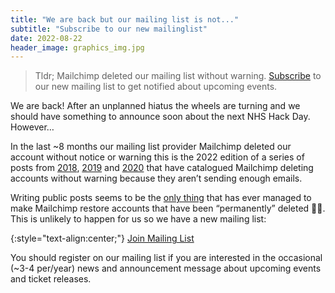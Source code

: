 ```yaml
---
title: "We are back but our mailing list is not..."
subtitle: "Subscribe to our new mailinglist"
date: 2022-08-22
header_image: graphics_img.jpg
---
```


> Tldr; Mailchimp deleted our mailing list without warning. [Subscribe](https://dashboard.mailerlite.com/forms/124997/63445041948918915/share) to our new mailing list to get notified about upcoming events.

We are back! After an unplanned hiatus the wheels are turning and we should have something to announce soon about the next NHS Hack Day. However…

In the last ~8 months our mailing list provider Mailchimp deleted our account without notice or warning this is the 2022 edition of a series of posts from [2018](https://blog.rongarret.info/2018/12/mailchimp-deleted-my-account-with-no.html), [2019](http://danielpuglisi.com/articles/2019/05/mailchimp-deleted-my-account-with-no-warning-or-notification-2019-edition) and [2020](https://www.nrmitchi.com/2020/12/mailchimp-deleted-my-account-with-no-warning-or-notification-2020-edition/) that have catalogued Mailchimp deleting accounts without warning because they aren’t sending enough emails.

Writing public posts seems to be the [only thing](https://blog.rongarret.info/2018/12/mailchimp-deleted-my-account-with-no.html) that has ever managed to make Mailchimp restore accounts that have been “permanently” deleted 🤞🏼. This is unlikely to happen for us so we have a new mailing list:

{:style="text-align:center;"}
<a href="https://dashboard.mailerlite.com/forms/124997/63445041948918915/share" class="btn btn-success">Join Mailing List</a>

You should register on our mailing list if you are interested in the occasional (~3-4 per/year) news and announcement message about upcoming events and ticket releases.
